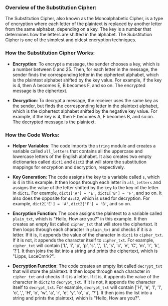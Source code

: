 ### Overview of the Substitution Cipher:

The Substitution Cipher, also known as the Monoalphabetic Cipher, is a type of encryption where each letter of the plaintext is replaced by another letter from the same alphabet, depending on a key. The key is a number that determines how the letters are shifted in the alphabet. The Substitution Cipher is one of the simplest and oldest encryption techniques.

### How the Substitution Cipher Works:

- **Encryption**: To encrypt a message, the sender chooses a key, which is a number between 0 and 25. Then, for each letter in the message, the sender finds the corresponding letter in the ciphertext alphabet, which is the plaintext alphabet shifted by the key value. For example, if the key is 4, then A becomes E, B becomes F, and so on. The encrypted message is the ciphertext.

- **Decryption**: To decrypt a message, the receiver uses the same key as the sender, but finds the corresponding letter in the plaintext alphabet, which is the ciphertext alphabet shifted by the negative key value. For example, if the key is 4, then E becomes A, F becomes B, and so on. The decrypted message is the plaintext.

### How the Code Works:

- **Helper Variables**: The code imports the `string` module and creates a variable called `all_letters` that contains all the uppercase and lowercase letters of the English alphabet. It also creates two empty dictionaries called `dict1` and `dict2` that will store the substitution mappings for encryption and decryption, respectively.

- **Key Generation**: The code assigns the key to a variable called `s`, which is 4 in this example. It then loops through each letter in `all_letters` and assigns the value of the letter shifted by the key to the key of the letter in `dict1`. For example, `dict1['A'] = 'E'`, `dict1['B'] = 'F'`, and so on. It also does the opposite for `dict2`, which is used for decryption. For example, `dict2['E'] = 'A'`, `dict2['F'] = 'B'`, and so on.

- **Encryption Function**: The code assigns the plaintext to a variable called `plain_txt`, which is "Hello, How are you?" in this example. It then creates an empty list called `cipher_txt` that will store the ciphertext. It then loops through each character in `plain_txt` and checks if it is a letter. If it is, it appends the value of the character in `dict1` to `cipher_txt`. If it is not, it appends the character itself to `cipher_txt`. For example, `cipher_txt` will contain ['L', 'i', 'p', 'p', 's', ',', 'L', 's', 'c', 'e', 'C', 'm', 'r', 'k', '?']. It then joins the list into a string and prints the ciphertext, which is "Lipps, LsceCmrk?".

- **Decryption Function**: The code creates an empty list called `decrypt_txt` that will store the plaintext. It then loops through each character in `cipher_txt` and checks if it is a letter. If it is, it appends the value of the character in `dict2` to `decrypt_txt`. If it is not, it appends the character itself to `decrypt_txt`. For example, `decrypt_txt` will contain ['H', 'e', 'l', 'l', 'o', ',', 'H', 'o', 'w', 'a', 'r', 'e', 'y', 'o', 'u', '?']. It then joins the list into a string and prints the plaintext, which is "Hello, How are you?".
